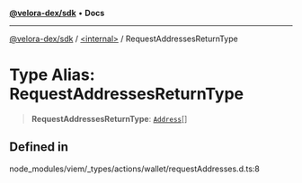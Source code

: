 [**@velora-dex/sdk**](../../README.md) • **Docs**

***

[@velora-dex/sdk](../../globals.md) / [\<internal\>](../README.md) / RequestAddressesReturnType

# Type Alias: RequestAddressesReturnType

> **RequestAddressesReturnType**: [`Address`](Address.md)[]

## Defined in

node\_modules/viem/\_types/actions/wallet/requestAddresses.d.ts:8
